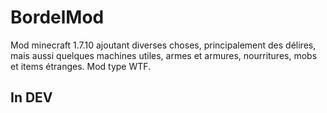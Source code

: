 # BordelMod
Mod minecraft 1.7.10 ajoutant diverses choses, principalement des délires, mais aussi quelques machines utiles, armes et armures, nourritures, mobs et items étranges. 
Mod type WTF.

## In DEV

